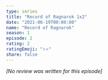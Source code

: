 ```yaml
---
type: series
title: "Record of Ragnarok 1x2"
date: "2021-06-19T00:00:00"
name: "Record of Ragnarok"
season: 1
episode: 2
rating: 2
ratingEmoji: "⭐️⭐️"
share: false
---
```


_[No review was written for this episode]_
